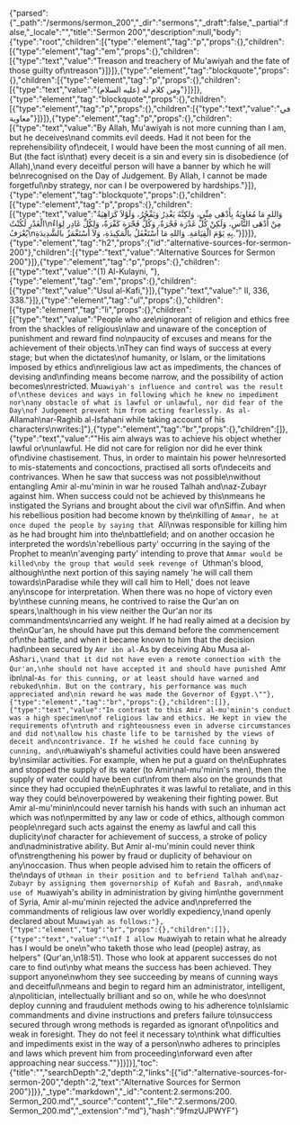 {"parsed":{"_path":"/sermons/sermon_200","_dir":"sermons","_draft":false,"_partial":false,"_locale":"","title":"Sermon 200","description":null,"body":{"type":"root","children":[{"type":"element","tag":"p","props":{},"children":[{"type":"element","tag":"em","props":{},"children":[{"type":"text","value":"Treason and treachery of Mu'awiyah and the fate of those guilty of\ntreason"}]}]},{"type":"element","tag":"blockquote","props":{},"children":[{"type":"element","tag":"p","props":{},"children":[{"type":"text","value":"ومن كلام له (عليه السلام)"}]}]},{"type":"element","tag":"blockquote","props":{},"children":[{"type":"element","tag":"p","props":{},"children":[{"type":"text","value":"في معاوية"}]}]},{"type":"element","tag":"p","props":{},"children":[{"type":"text","value":"By Allah,  Mu'awiyah is not more cunning than I am, but he deceives\nand commits evil deeds. Had it not been for the reprehensibility of\ndeceit, I would have been the most cunning of all men. But (the fact is\nthat) every deceit is a sin and every sin is disobedience (of Allah),\nand every deceitful person will have a banner by which he will be\nrecognised on the Day of Judgement. By Allah, I cannot be made forgetful\nby strategy, nor can I be overpowered by hardships."}]},{"type":"element","tag":"blockquote","props":{},"children":[{"type":"element","tag":"p","props":{},"children":[{"type":"text","value":"وَاللهِ مَا مُعَاوِيَةُ بِأَدْهَى مِنِّي، وَلكِنَّهُ يَغْدِرُ وَيَفْجُرُ، وَلَوْلاَ كَرَاهِيَةُ الْغَدْرِ لَكُنْتُ\nمِنْ أَدْهَى النَّاسِ، وَلَكِنْ كُلُّ غَدْرَة فَجْرَةٌ، وَكُلُّ فَجْرَة كَفْرَةٌ، وَلِكُلِّ غَادِر لِوَاءٌ يُعْرَفُ\nبِهِ يَوْمَ الْقِيَامَةِ. وَاللهِ مَا أَسْتَغْفَلُ بالْمَكِيدَةِ، وَلاَ أُسْتَغْمَزُ بالشَّدِيدَةِ."}]}]},{"type":"element","tag":"h2","props":{"id":"alternative-sources-for-sermon-200"},"children":[{"type":"text","value":"Alternative Sources for Sermon 200"}]},{"type":"element","tag":"p","props":{},"children":[{"type":"text","value":"(1) Al-Kulayni, "},{"type":"element","tag":"em","props":{},"children":[{"type":"text","value":"Usul al-Kafi,"}]},{"type":"text","value":" II, 336, 338."}]},{"type":"element","tag":"ul","props":{},"children":[{"type":"element","tag":"li","props":{},"children":[{"type":"text","value":"People who are\nignorant of religion and ethics free from the shackles of religious\nlaw and unaware of the conception of punishment and reward find no\npaucity of excuses and means for the achievement of their objects.\nThey can find ways of success at every stage; but when the dictates\nof humanity, or Islam, or the limitations imposed by ethics and\nreligious law act as impediments, the chances of devising and\nfinding means become narrow, and the possibility of action becomes\nrestricted. Mu`awiyah's influence and control was the result of\nthese devices and ways in following which he knew no impediment nor\nany obstacle of what is lawful or unlawful, nor did fear of the Day\nof Judgement prevent him from acting fearlessly. As al-`Allamah\nar-Raghib al-Isfahani while taking account of his characters\nwrites:]"},{"type":"element","tag":"br","props":{},"children":[]},{"type":"text","value":"\"His aim always was to achieve his object whether lawful or\nunlawful. He did not care for religion nor did he ever think of\ndivine chastisement. Thus, in order to maintain his power he\nresorted to mis-statements and concoctions, practised all sorts of\ndeceits and contrivances. When he saw that success was not possible\nwithout entangling Amir al-mu'minin in war he roused Talhah and\naz-Zubayr against him. When success could not be achieved by this\nmeans he instigated the Syrians and brought about the civil war of\nSiffin. And when his rebellious position had become known by the\nkilling of `Ammar, he at once duped the people by saying that `Ali\nwas responsible for killing him as he had brought him into the\nbattlefield; and on another occasion he interpreted the words\n'rebellious party' occurring in the saying of the Prophet to mean\n'avenging party' intending to prove that `Ammar would be killed\nby the group that would seek revenge of `Uthman's blood, although\nthe next portion of this saying namely 'he will call them towards\nParadise while they will call him to Hell,' does not leave any\nscope for interpretation. When there was no hope of victory even by\nthese cunning means, he contrived to raise the Qur'an on spears,\nalthough in his view neither the Qur'an nor its commandments\ncarried any weight. If he had really aimed at a decision by the\nQur'an, he should have put this demand before the commencement of\nthe battle, and when it became known to him that the decision had\nbeen secured by `Amr ibn al-`As by deceiving Abu Musa al-Ash`ari,\nand that it did not have even a remote connection with the Qur'an,\nhe should not have accepted it and should have punished `Amr ibn\nal-`As for this cunning, or at least should have warned and rebuked\nhim. But on the contrary, his performance was much appreciated and\nin reward he was made the Governor of Egypt.\""},{"type":"element","tag":"br","props":{},"children":[]},{"type":"text","value":"In contrast to this Amir al-mu'minin's conduct was a high specimen\nof religious law and ethics. He kept in view the requirements of\ntruth and righteousness even in adverse circumstances and did not\nallow his chaste life to be tarnished by the views of deceit and\ncontrivance. If he wished he could face cunning by cunning, and\nMu`awiyah's shameful activities could have been answered by\nsimilar activities. For example, when he put a guard on the\nEuphrates and stopped the supply of its water (to Amir\nal-mu'minin's men), then the supply of water could have been cut\nfrom them also on the grounds that since they had occupied the\nEuphrates it was lawful to retaliate, and in this way they could be\noverpowered by weakening their fighting power. But Amir al-mu'minin\ncould never tarnish his hands with such an inhuman act which was not\npermitted by any law or code of ethics, although common people\nregard such acts against the enemy as lawful and call this duplicity\nof character for achievement of success, a stroke of policy and\nadministrative ability. But Amir al-mu'minin could never think of\nstrengthening his power by fraud or duplicity of behaviour on any\noccasion. Thus when people advised him to retain the officers of the\ndays of `Uthman in their position and to befriend Talhah and\naz-Zubayr by assigning them governorship of Kufah and Basrah, and\nmake use of Mu`awiyah's ability in administration by giving him\nthe government of Syria, Amir al-mu'minin rejected the advice and\npreferred the commandments of religious law over worldly expediency,\nand openly declared about Mu`awiyah as follows:"},{"type":"element","tag":"br","props":{},"children":[]},{"type":"text","value":"\nIf I allow Mu`awiyah to retain what he already has I would be one\n\"who taketh those who lead (people) astray, as helpers\" (Qur'an,\n18:51). Those who look at apparent successes do not care to find out\nby what means the success has been achieved. They support anyone\nwhom they see succeeding by means of cunning ways and deceitful\nmeans and begin to regard him an administrator, intelligent, a\npolitician, intellectually brilliant and so on, while he who does\nnot deploy cunning and fraudulent methods owing to his adherence to\nIslamic commandments and divine instructions and prefers failure to\nsuccess secured through wrong methods is regarded as ignorant of\npolitics and weak in foresight. They do not feel it necessary to\nthink what difficulties and impediments exist in the way of a person\nwho adheres to principles and laws which prevent him from proceeding\nforward even after approaching near success.\""}]}]}],"toc":{"title":"","searchDepth":2,"depth":2,"links":[{"id":"alternative-sources-for-sermon-200","depth":2,"text":"Alternative Sources for Sermon 200"}]}},"_type":"markdown","_id":"content:2.sermons:200. Sermon_200.md","_source":"content","_file":"2.sermons/200. Sermon_200.md","_extension":"md"},"hash":"9fmzUJPWYF"}